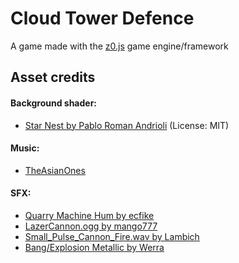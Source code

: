 # Cloud Tower Defence

A game made with the [z0.js](https://github.com/hpnrep6/z0.js) game engine/framework



## Asset credits

#### Background shader:
- [Star Nest by Pablo Roman Andrioli](https://www.shadertoy.com/view/XlfGRj) (License: MIT)

#### Music:
- [TheAsianOnes](https://www.youtube.com/channel/UCO6z1xQ-pnwOOjH2wzaQ8XA)

#### SFX:

- [Quarry Machine Hum by ecfike](https://freesound.org/people/ecfike/sounds/476311/)
- [LazerCannon.ogg by mango777](https://freesound.org/people/mango777/sounds/547441/)
- [Small_Pulse_Cannon_Fire.wav by Lambich](https://freesound.org/people/Lambich/sounds/350579/)
- [Bang/Explosion Metallic by Werra](https://freesound.org/people/Werra/sounds/244394/)
